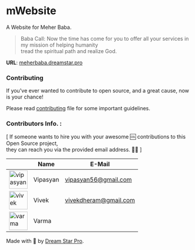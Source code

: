# mWebsite
A Website for Meher Baba.

> Baba Call: Now the time has come for you to offer all your services in my mission of helping humanity </br> tread the spiritual path and realize God.

__URL__: [meherbaba.dreamstar.pro](http://meherbaba.dreamstar.pro/)


### Contributing

If you've ever wanted to contribute to open source, and a great cause, now is your chance!

Please read [contributing](https://github.com/DreamStarPro/mWebsite/blob/master/CONTRIBUTING.md) file for some important guidelines. 

### Contributors Info. : 

[ If someone wants to hire you with your awesome 🆒 contributions to this Open Source project, </br>
  they can reach you via the provided email address. 👨‍💻 ]
  

|   | Name | E-Mail |
| ------------- | ------------- | ------------- |
| <a href="https://github.com/vipasyan"><img src="https://avatars1.githubusercontent.com/u/34027054?s=460&v=4" title="vipasyan" width="50" height="50"></a> | Vipasyan | vipasyan56@gmail.com |
| <a href="https://github.com/mvdheram"><img src="https://avatars0.githubusercontent.com/u/33415402?s=460&v=4" title="vivek" width="50" height="50"></a> | Vivek | vivekdheram@gmail.com |
| <a href="https://github.com/gsvarma"><img src="https://avatars2.githubusercontent.com/u/17321286?s=460&v=4" title="varma" width="50" height="50"></a> | Varma |  |



Made with :blue_heart: by [Dream Star Pro](http://www.dreamstar.pro).
